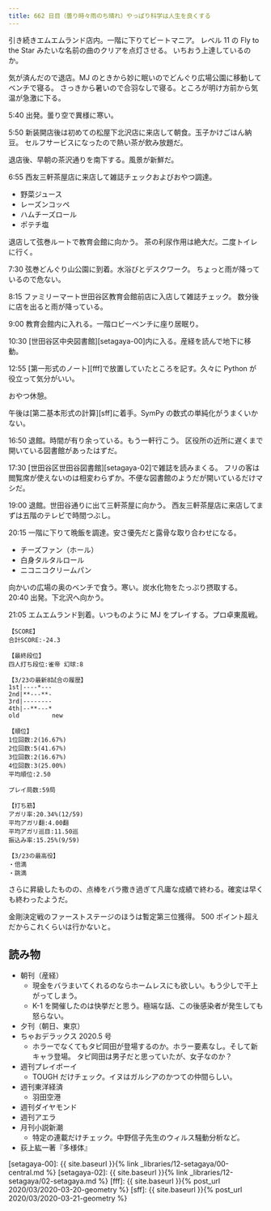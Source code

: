 ```yaml
---
title: 662 日目（曇り時々雨のち晴れ）やっぱり科学は人生を良くする
---
```


引き続きエムエムランド店内。一階に下りてビートマニア。
レベル 11 の Fly to the Star みたいな名前の曲のクリアを点灯させる。
いちおう上達しているのか。

気が済んだので退店。MJ のときから妙に眠いのでどんぐり広場公園に移動してベンチで寝る。
さっきから暑いので合羽なしで寝る。ところが明け方前から気温が急激に下る。

5:40 出発。曇り空で異様に寒い。

5:50 新装開店後は初めての松屋下北沢店に来店して朝食。玉子かけごはん納豆。
セルフサービスになったので熱い茶が飲み放題だ。

退店後、早朝の茶沢通りを南下する。風景が新鮮だ。

6:55 西友三軒茶屋店に来店して雑誌チェックおよびおやつ調達。

* 野菜ジュース
* レーズンコッペ
* ハムチーズロール
* ポテチ塩

退店して弦巻ルートで教育会館に向かう。
茶の利尿作用は絶大だ。二度トイレに行く。

7:30 弦巻どんぐり山公園に到着。水浴びとデスクワーク。
ちょっと雨が降っているので危ない。

8:15 ファミリーマート世田谷区教育会館前店に入店して雑誌チェック。
数分後に店を出ると雨が降っている。

9:00 教育会館内に入れる。一階ロビーベンチに座り居眠り。

10:30 [世田谷区中央図書館][setagaya-00]内に入る。産経を読んで地下に移動。

12:55 [第一形式のノート][fff]で放置していたところを記す。久々に Python が役立って気分がいい。

おやつ休憩。

午後は[第二基本形式の計算][sff]に着手。SymPy の数式の単純化がうまくいかない。

16:50 退館。時間が有り余っている。もう一軒行こう。
区役所の近所に遅くまで開いている図書館があったはずだ。

17:30 [世田谷区世田谷図書館][setagaya-02]で雑誌を読みまくる。
フリの客は閲覧席が使えないのは相変わらずか。不便な図書館のようだが開いているだけマシだ。

19:00 退館。世田谷通りに出て三軒茶屋に向かう。
西友三軒茶屋店に来店してまずは五階のテレビで時間つぶし。

20:15 一階に下りて晩飯を調達。安さ優先だと露骨な取り合わせになる。

* チーズファン（ホール）
* 白身タルタルロール
* ニコニコクリームパン

向かいの広場の奥のベンチで食う。寒い。炭水化物をたっぷり摂取する。
20:40 出発。下北沢へ向かう。

21:05 エムエムランド到着。いつものように MJ をプレイする。プロ卓東風戦。

```text
【SCORE】
合計SCORE:-24.3

【最終段位】
四人打ち段位:雀帝 幻球:8

【3/23の最新8試合の履歴】
1st|----*---
2nd|**---**-
3rd|--------
4th|--**---*
old         new

【順位】
1位回数:2(16.67%)
2位回数:5(41.67%)
3位回数:2(16.67%)
4位回数:3(25.00%)
平均順位:2.50

プレイ局数:59局

【打ち筋】
アガリ率:20.34%(12/59)
平均アガリ翻:4.00翻
平均アガリ巡目:11.50巡
振込み率:15.25%(9/59)

【3/23の最高役】
・倍満
・跳満
```

さらに昇級したものの、点棒をバラ撒き過ぎて凡庸な成績で終わる。確変は早くも終わったようだ。

金剛決定戦のファーストステージのほうは暫定第三位獲得。
500 ポイント超えだからこれくらいは行かないと。

## 読み物

* 朝刊（産経）
  * 現金をバラまいてくれるのならホームレスにも欲しい。もう少しで干上がってしまう。
  * K-1 を開催したのは快挙だと思う。極端な話、この後感染者が発生しても怒らない。
* 夕刊（朝日、東京）
* ちゃおデラックス 2020.5 号
  * ホラーでなくてもタピ岡田が登場するのか。ホラー要素なし。そして新キャラ登場。
    タピ岡田は男子だと思っていたが、女子なのか？
* 週刊プレイボーイ
  * TOUGH だけチェック。イヌはガルシアのかつての仲間らしい。
* 週刊東洋経済
  * 羽田空港
* 週刊ダイヤモンド
* 週刊アエラ
* 月刊小説新潮
  * 特定の連載だけチェック。中野信子先生のウィルス騒動分析など。
* 荻上紘一著『多様体』

[setagaya-00]: {{ site.baseurl }}{% link _libraries/12-setagaya/00-central.md %}
[setagaya-02]: {{ site.baseurl }}{% link _libraries/12-setagaya/02-setagaya.md %}
[fff]: {{ site.baseurl }}{% post_url 2020/03/2020-03-20-geometry %}
[sff]: {{ site.baseurl }}{% post_url 2020/03/2020-03-21-geometry %}
